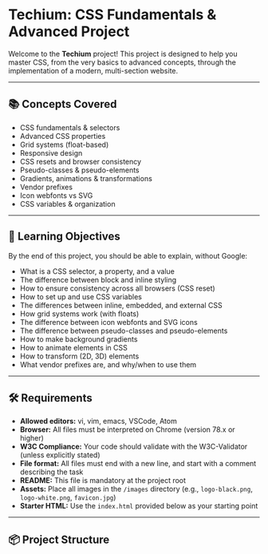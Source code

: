 # Techium: CSS Fundamentals & Advanced Project

Welcome to the **Techium** project!
This project is designed to help you master CSS, from the very basics to advanced concepts, through the implementation of a modern, multi-section website.

---

## 📚 Concepts Covered

- CSS fundamentals & selectors
- Advanced CSS properties
- Grid systems (float-based)
- Responsive design
- CSS resets and browser consistency
- Pseudo-classes & pseudo-elements
- Gradients, animations & transformations
- Vendor prefixes
- Icon webfonts vs SVG
- CSS variables & organization

---

## 🎯 Learning Objectives

By the end of this project, you should be able to explain, without Google:

- What is a CSS selector, a property, and a value
- The difference between block and inline styling
- How to ensure consistency across all browsers (CSS reset)
- How to set up and use CSS variables
- The differences between inline, embedded, and external CSS
- How grid systems work (with floats)
- The difference between icon webfonts and SVG icons
- The difference between pseudo-classes and pseudo-elements
- How to make background gradients
- How to animate elements in CSS
- How to transform (2D, 3D) elements
- What vendor prefixes are, and why/when to use them

---

## 🛠 Requirements

- **Allowed editors:** vi, vim, emacs, VSCode, Atom
- **Browser:** All files must be interpreted on Chrome (version 78.x or higher)
- **W3C Compliance:** Your code should validate with the W3C-Validator (unless explicitly stated)
- **File format:** All files must end with a new line, and start with a comment describing the task
- **README:** This file is mandatory at the project root
- **Assets:** Place all images in the `/images` directory (e.g., `logo-black.png`, `logo-white.png`, `favicon.jpg`)
- **Starter HTML:** Use the `index.html` provided below as your starting point

---

## 📦 Project Structure

